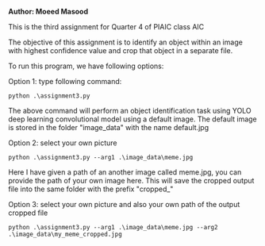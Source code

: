 <b> Author: Moeed Masood </b>

This is the third assignment for Quarter 4 of PIAIC class AIC

The objective of this assignment is to identify an object within an image with highest confidence value and crop that object in a separate file.

To run this program, we have following options:

Option 1: type following command:

    python .\assignment3.py

The above command will perform an object identification task using YOLO deep learning convolutional model using a default image. The default image is stored in the folder "image_data" with the name default.jpg

Option 2: select your own picture

    python .\assignment3.py --arg1 .\image_data\meme.jpg

Here I have given a path of an another image called meme.jpg, you can provide the path of your own image here. This will save the cropped output file into the same folder with the prefix "cropped_"

Option 3: select your own picture and also your own path of the output cropped file

    python .\assignment3.py --arg1 .\image_data\meme.jpg --arg2 .\image_data\my_meme_cropped.jpg

